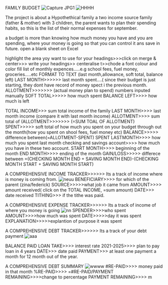FAMILY BUDGET
![Capture JPG1](https://user-images.githubusercontent.com/105529012/184370532-13d9e6f9-a5e2-4c50-8ba4-f53a27254bfa.JPG)
![HHHH](https://user-images.githubusercontent.com/105529012/184372092-a419db04-ae44-44ce-9652-e1e4e72da76f.JPG)


The project is about a Hypothethical family a two income source family (father & mother) with 3 children, the parent wants to plan their spending habits, so this is the list of their normal expenses for september.

a budget is more than knowing how much money you have and you are spending, where your money is going so that you can control it ans save in future.
 open a blank sheet on Excel
 
 highlight the area yoy want to use for your headings>>>click on merge & center>>> write your headings>> centeralise t>>chode a font colour and color fill
 list of monthly expences.....e.g school fees, fuel money, groceries.....etc
FORMAT TO TEXT (last month,allowance, soft total, balance left)
LAST MONTH>>>>>> last month spent....( since their budget is just starting, they dont have record of money spect i the previous month.
ALLOTMENT>>>>>>> (actual money plan to spend) numbers inputed manually 
SOFT TOTAL>>>>> how much spent
BALANCE LEFT>>>> how much is left

TOTAL INCOME>>>  sum total income of the family
LAST MONTH>>>> last month income (compare it with last month income)
ALLOTMENT>>>> sum total of (ALLOTMENT>>>>>>> (=SUM TOAL OF ALLOTMENT)
SPENT>>>>> soft total of how much you spent on your budget through out the month(how you spent on shool fees, fuel money etc)
BALANCE>>>>> difference between(=ALLOTMENT-SPENT)
SPENT LASTMONTH>>>> how much you spent last month
checking and savings account>>>> how much you have in these two account.
START MONTH>>>> beginning of the month
END MONTH>>>> ending of the month
GAIN/LOSS>>>>> differece between =(CHECKING MONTH END + SAVING MONTH END)-(CHECKING MONTH START + SAVING MONTH START)

 A COMPREHENSIVE INCOME TRACKER>>>>>> Its a track of income where is money is coming from.
![neuu](https://user-images.githubusercontent.com/105529012/184376066-3653bcf5-7ad1-4a1c-bfaf-906c13e3cf71.JPG)
BENEFICIARY>>>> for which of the parent (zina/federick)
SOURCE>>>>>what job it came from
AMOUNT>>>> amount received( click on the TOTAL INCOME, =sum amount)
DATE>>> date received
TITHING>>> if  the tithe was paid.

A COMPREHENSIVE EXPENSE TRACKER>>>>>> Its a track of income of where you money is going
![nn](https://user-images.githubusercontent.com/105529012/184377587-eff3af93-b731-4cda-9ada-62095166bc61.JPG)
SPENDER>>>>who spent
AMOUNT>>>>how much was spent
DATE>>>>>day it was spent
EXPLANATION>>>>>explantion of purpose it was spent

 A COMPREHENSIVE DEBT TRACKER>>>>>> Its a track of your debt payment
![aaa](https://user-images.githubusercontent.com/105529012/184379533-0f470d57-53df-4d6c-b1bd-d54d4fb0e4fd.JPG)

BALANCE PAID
LOAN TAKE>>>> interest rate
2021-2025>>>> plan to pay loan in 4 years
DATE>>> date paid
PAYMENT>>> at least one payment a month for 12 month out of the year.

A COMPREHENSIVE DEBT SUMMARY
![wwww](https://user-images.githubusercontent.com/105529012/184380499-06e16643-022e-407d-b88c-8529877f0896.JPG)
#RE-PAID>>>> money paid in that month
%RE-PAID>>>> =#RE-PAID/PAYMENT REMAINING>>>>change to percentage
PAYMENT REMAINING>>>>
m
